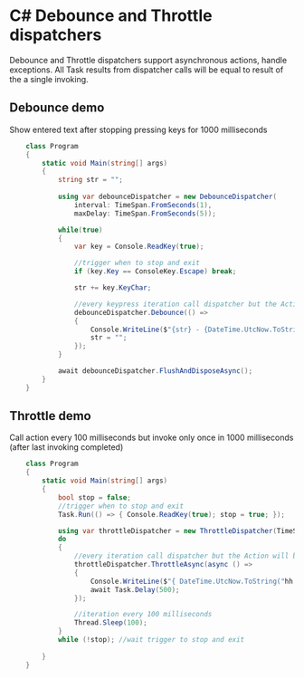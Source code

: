 # C# Debounce and Throttle dispatchers

Debounce and Throttle dispatchers support asynchronous actions, handle exceptions.
All Task results from dispatcher calls will be equal to result of the a single invoking.  

## Debounce demo
Show entered text after stopping pressing keys for 1000 milliseconds
```csharp
    class Program
    {
        static void Main(string[] args)
        {
            string str = "";
            
            using var debounceDispatcher = new DebounceDispatcher(
                interval: TimeSpan.FromSeconds(1), 
                maxDelay: TimeSpan.FromSeconds(5));

            while(true)
            {
                var key = Console.ReadKey(true);

                //trigger when to stop and exit
                if (key.Key == ConsoleKey.Escape) break;

                str += key.KeyChar;

                //every keypress iteration call dispatcher but the Action will be invoked only after stopping pressing and waiting 1000 milliseconds
                debounceDispatcher.Debounce(() =>
                {
                    Console.WriteLine($"{str} - {DateTime.UtcNow.ToString("hh:mm:ss.fff")}");
                    str = "";
                });
            }

            await debounceDispatcher.FlushAndDisposeAsync();
        }
    }
```

## Throttle demo
Call action every 100 milliseconds but invoke only once in 1000 milliseconds (after last invoking completed)  
```csharp
    class Program
    {
        static void Main(string[] args)
        {
            bool stop = false;
            //trigger when to stop and exit
            Task.Run(() => { Console.ReadKey(true); stop = true; });

            using var throttleDispatcher = new ThrottleDispatcher(TimeSpan.FromSeconds(1));
            do
            {
                //every iteration call dispatcher but the Action will be invoked only once in 1500 milliseconds (500 action work time + 1000 interval)
                throttleDispatcher.ThrottleAsync(async () =>
                {
                    Console.WriteLine($"{ DateTime.UtcNow.ToString("hh:mm:ss.fff") }");
                    await Task.Delay(500);
                });

                //iteration every 100 milliseconds
                Thread.Sleep(100);
            }
            while (!stop); //wait trigger to stop and exit
            
        }
    }
```
